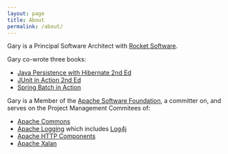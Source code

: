 ```yaml
---
layout: page
title: About
permalink: /about/
---
```


Gary is a Principal Software Architect with [Rocket Software](https://www.rocketsoftware.com/).

Gary co-wrote three books:

- [Java Persistence with Hibernate 2nd Ed](/books)
- [JUnit in Action 2nd Ed](/books)
- [Spring Batch in Action](/books)

Gary is a Member of the [Apache Software Foundation](https://www.apache.org), a committer on, and serves on the Project Management Commitees of: 

- [Apache Commons](https://commons.apache.org)
- [Apache Logging](https://logging.apache.org) which includes [Log4j](https://logging.apache.org/log4j/2.x/index.html)
- [Apache HTTP Components](https://hc.apache.org)
- [Apache Xalan](https://xalan.apache.org)
